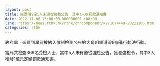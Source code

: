 ```yaml
---
layout: post
title: 維港灣9座5人未遵從強檢公告　其中3人收罰款通知書
date: 2022-11-06 13:00:03.000000000 +08:00
link: https://news.rthk.hk/rthk/ch/component/k2/1674448-20221106.htm
categories: rthk
---
```


政府早上派員到早前被納入強制檢測公告的大角咀維港灣9座進行執法行動。

當局共檢查369名受檢人士，當中5人未有遵從強檢公告，獲發強檢令，其中3人獲發1萬元定額罰款通知書。
